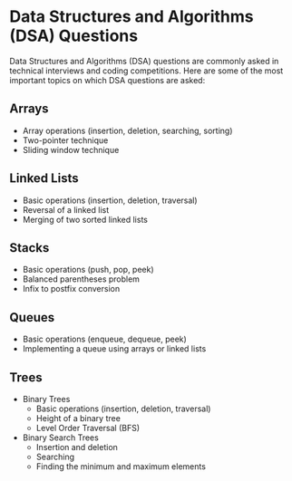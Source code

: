 # Data Structures and Algorithms (DSA) Questions

Data Structures and Algorithms (DSA) questions are commonly asked in technical interviews and coding competitions. Here are some of the most important topics on which DSA questions are asked:

## Arrays

- Array operations (insertion, deletion, searching, sorting)
- Two-pointer technique
- Sliding window technique

## Linked Lists

- Basic operations (insertion, deletion, traversal)
- Reversal of a linked list
- Merging of two sorted linked lists

## Stacks

- Basic operations (push, pop, peek)
- Balanced parentheses problem
- Infix to postfix conversion

## Queues

- Basic operations (enqueue, dequeue, peek)
- Implementing a queue using arrays or linked lists

## Trees

- Binary Trees
  - Basic operations (insertion, deletion, traversal)
  - Height of a binary tree
  - Level Order Traversal (BFS)
- Binary Search Trees
  - Insertion and deletion
  - Searching
  - Finding the minimum and maximum elements